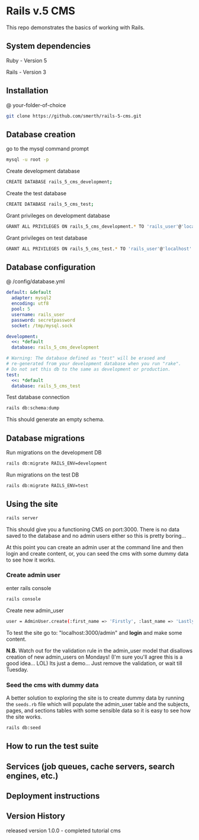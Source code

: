 # Rails v.5 CMS

This repo demonstrates the basics of working with Rails.

## System dependencies

Ruby - Version 5

Rails - Version 3

##  Installation

@ your-folder-of-choice

```bash
git clone https://github.com/smerth/rails-5-cms.git
```



## Database creation

go to the mysql command prompt

```bash
mysql -u root -p
```

Create development database

```bash
CREATE DATABASE rails_5_cms_development;
```

Create the test database

```bash
CREATE DATABASE rails_5_cms_test;
```

Grant privileges on development database

```bash
GRANT ALL PRIVILEGES ON rails_5_cms_development.* TO 'rails_user'@'localhost' IDENTIFIED BY'secretpassword';
```

Grant privileges on test database

```bash
GRANT ALL PRIVILEGES ON rails_5_cms_test.* TO 'rails_user'@'localhost' IDENTIFIED BY'secretpassword';
```

## Database configuration

@ /config/database.yml

```yaml
default: &default
  adapter: mysql2
  encoding: utf8
  pool: 5
  username: rails_user
  password: secretpassword
  socket: /tmp/mysql.sock

development:
  <<: *default
  database: rails_5_cms_development

# Warning: The database defined as "test" will be erased and
# re-generated from your development database when you run "rake".
# Do not set this db to the same as development or production.
test:
  <<: *default
  database: rails_5_cms_test
```



Test database connection

```bash
rails db:schema:dump
```

This should generate an empty schema.



## Database migrations

Run migrations on the development DB

```bash
rails db:migrate RAILS_ENV=development
```

Run migrations on the test DB

```bash
rails db:migrate RAILS_ENV=test
```



## Using the site

```bash
rails server
```

This should give you a functioning CMS on port:3000.  There is no data saved to the database and no admin users either so this is pretty boring...

At this point you can create an admin user at the command line and then login and create content, or, you can seed the cms with some dummy data to see how it works.

### Create admin user

enter rails console

```bash
rails console
```

Create new admin_user

```bash
user = AdminUser.create(:first_name => 'Firstly', :last_name => 'Lastly', :username => 'admin', :email => 'admin@test.com', :password => '12345')
```

To test the site go to: "localhost:3000/admin" and **login** and make some content.

**N.B.** Watch out for the validation rule in the admin_user model that disallows creation of new admin_users on Mondays! (I'm sure you'll agree this is a good idea... LOL)  Its just a demo… Just remove the validation, or wait till Tuesday.



### Seed the cms with dummy data

A better solution to exploring the site is to create dummy data by running the `seeds.rb` file which will populate the admin_user table and the  subjects, pages, and sections tables with some sensible data so it is easy to see how the site works.

```bash
rails db:seed
```



## How to run the test suite



## Services (job queues, cache servers, search engines, etc.)



## Deployment instructions


## Version History

released version 1.0.0 - completed tutorial cms
